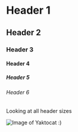 # Header 1
## Header 2
### Header 3
#### Header 4
##### Header 5
###### Header 6

Looking at all header sizes

![Image of Yaktocat :)](https://octodex.github.com/images/yaktocat.png)
